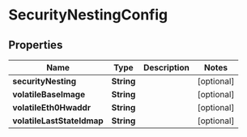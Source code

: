 

# SecurityNestingConfig


## Properties

| Name | Type | Description | Notes |
|------------ | ------------- | ------------- | -------------|
|**securityNesting** | **String** |  |  [optional] |
|**volatileBaseImage** | **String** |  |  [optional] |
|**volatileEth0Hwaddr** | **String** |  |  [optional] |
|**volatileLastStateIdmap** | **String** |  |  [optional] |



